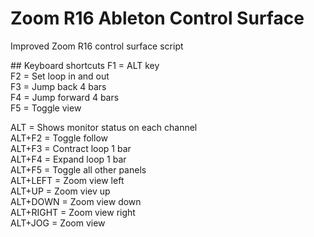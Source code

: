 # Zoom R16 Ableton Control Surface
Improved Zoom R16 control surface script

<p>
## Keyboard shortcuts
F1 = ALT key<br/>
F2 = Set loop in and out<br/>
F3 = Jump back 4 bars<br/>
F4 = Jump forward 4 bars<br/>
F5 = Toggle view
</p>
<p>
ALT = Shows monitor status on each channel<br/>
ALT+F2 = Toggle follow<br/>
ALT+F3 = Contract loop 1 bar<br/>
ALT+F4 = Expand loop 1 bar<br/>
ALT+F5 = Toggle all other panels<br/>
ALT+LEFT = Zoom view left<br/>
ALT+UP = Zoom viev up<br/>
ALT+DOWN = Zoom view down<br/>
ALT+RIGHT = Zoom view right<br/>
ALT+JOG = Zoom view<br/>
